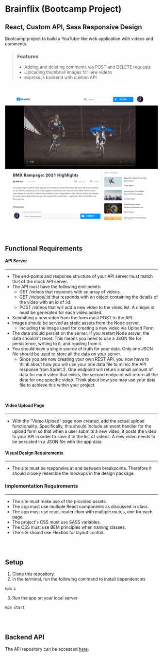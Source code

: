 # Brainflix (Bootcamp Project)

## React, Custom API, Sass Responsive Design

Bootcamp project to build a YouTube-like web application with videos and comments.

> ### Features
>
> - Adding and deleting comments via POST and DELETE requests
> - Uploading thumbnail images for new videos
> - express.js backend with custom API

<br>

![](./src/assets/images/readme/brainflix.png)

<br><br>

## Functional Requirements

#### API Server

---

- The end-points and response structure of your API server must match that of the mock API server.
- The API must have the following end-points:
  - GET /videos that responds with an array of videos.
  - GET /videos/:id that responds with an object containing the details of the video with an id of :id.
  - POST /videos that will add a new video to the video list. A unique id must be generated for each video added.
- Submitting a new video from the form must POST to the API.
- Images should be served as static assets from the Node server.
  - Including the image used for creating a new video via Upload Form
- The data should persist on the server. If you restart Node server, the data shouldn't reset. This means you need to use a JSON file for persistence, writing to it, and reading from it.
- You should have a single source of truth for your data. Only one JSON file should be used to store all the data on your server.
  - Since you are now creating your own REST API, you now have to think about how you will use your one data file to mimic the API response from Sprint 2. One endpoint will return a small amount of data for each video that exists, the second endpoint will return all the data for one specific video. Think about how you may use your data file to achieve this within your project.

<br>

#### Video Upload Page

---

- With the "Video Upload" page now created, add the actual upload functionality. Specifically, this should include an event handler for the upload form so that when a user submits a new video, it posts the video to your API in order to save it to the list of videos. A new video needs to be persisted in a JSON file with the app data.

#### Visual Design Requirements

---

- The site must be responsive at and between breakpoints. Therefore it should closely resemble the mockups in the design package.

### Implementation Requirements

---

- The site must make use of the provided assets.
- The app must use multiple React components as discussed in class.
- The app must use react-router-dom with multiple routes, one for each page.
- The project's CSS must use SASS variables.
- The CSS must use BEM principles when naming classes.
- The site should use Flexbox for layout control.

<br><br>

## Setup

1. Clone this repository.
2. In the terminal, run the following command to install dependencies

```sh
npm i
```

3. Run the app on your local server

```sh
npm start
```

<br><br>

## Backend API

The API repository can be accessed [here](https://github.com/gtiku/giyona-tiku-brainflix-api).
